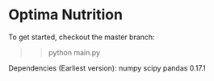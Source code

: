 # Optima Nutrition

To get started, checkout the master branch:
>> python main.py

Dependencies (Earliest version):
numpy
scipy
pandas 0.17.1
